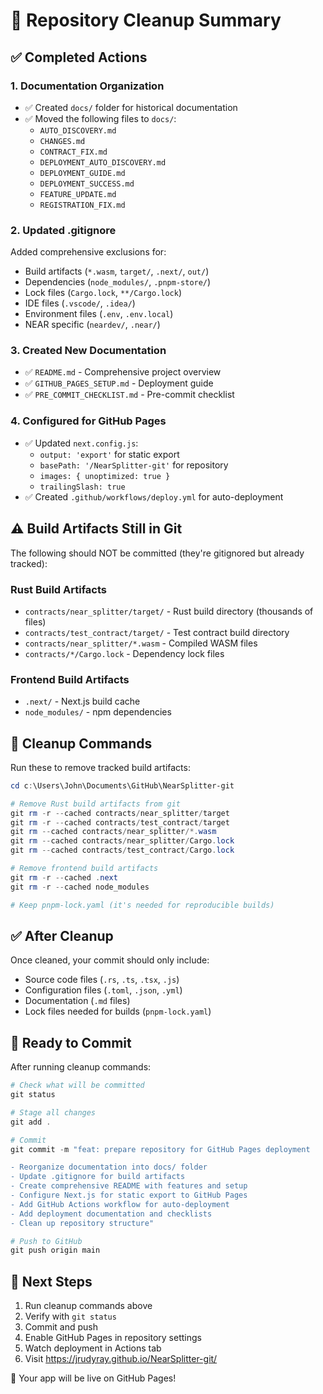 # 🧹 Repository Cleanup Summary

## ✅ Completed Actions

### 1. Documentation Organization
- ✅ Created `docs/` folder for historical documentation
- ✅ Moved the following files to `docs/`:
  - `AUTO_DISCOVERY.md`
  - `CHANGES.md`
  - `CONTRACT_FIX.md`
  - `DEPLOYMENT_AUTO_DISCOVERY.md`
  - `DEPLOYMENT_GUIDE.md`
  - `DEPLOYMENT_SUCCESS.md`
  - `FEATURE_UPDATE.md`
  - `REGISTRATION_FIX.md`

### 2. Updated .gitignore
Added comprehensive exclusions for:
- Build artifacts (`*.wasm`, `target/`, `.next/`, `out/`)
- Dependencies (`node_modules/`, `.pnpm-store/`)
- Lock files (`Cargo.lock`, `**/Cargo.lock`)
- IDE files (`.vscode/`, `.idea/`)
- Environment files (`.env`, `.env.local`)
- NEAR specific (`neardev/`, `.near/`)

### 3. Created New Documentation
- ✅ `README.md` - Comprehensive project overview
- ✅ `GITHUB_PAGES_SETUP.md` - Deployment guide
- ✅ `PRE_COMMIT_CHECKLIST.md` - Pre-commit checklist

### 4. Configured for GitHub Pages
- ✅ Updated `next.config.js`:
  - `output: 'export'` for static export
  - `basePath: '/NearSplitter-git'` for repository
  - `images: { unoptimized: true }`
  - `trailingSlash: true`
- ✅ Created `.github/workflows/deploy.yml` for auto-deployment

## ⚠️ Build Artifacts Still in Git

The following should NOT be committed (they're gitignored but already tracked):

### Rust Build Artifacts
- `contracts/near_splitter/target/` - Rust build directory (thousands of files)
- `contracts/test_contract/target/` - Test contract build directory
- `contracts/near_splitter/*.wasm` - Compiled WASM files
- `contracts/*/Cargo.lock` - Dependency lock files

### Frontend Build Artifacts  
- `.next/` - Next.js build cache
- `node_modules/` - npm dependencies

## 🔧 Cleanup Commands

Run these to remove tracked build artifacts:

```powershell
cd c:\Users\John\Documents\GitHub\NearSplitter-git

# Remove Rust build artifacts from git
git rm -r --cached contracts/near_splitter/target
git rm -r --cached contracts/test_contract/target
git rm --cached contracts/near_splitter/*.wasm
git rm --cached contracts/near_splitter/Cargo.lock
git rm --cached contracts/test_contract/Cargo.lock

# Remove frontend build artifacts
git rm -r --cached .next
git rm -r --cached node_modules

# Keep pnpm-lock.yaml (it's needed for reproducible builds)
```

## ✅ After Cleanup

Once cleaned, your commit should only include:
- Source code files (`.rs`, `.ts`, `.tsx`, `.js`)
- Configuration files (`.toml`, `.json`, `.yml`)
- Documentation (`.md` files)
- Lock files needed for builds (`pnpm-lock.yaml`)

## 🚀 Ready to Commit

After running cleanup commands:

```powershell
# Check what will be committed
git status

# Stage all changes
git add .

# Commit
git commit -m "feat: prepare repository for GitHub Pages deployment

- Reorganize documentation into docs/ folder
- Update .gitignore for build artifacts
- Create comprehensive README with features and setup
- Configure Next.js for static export to GitHub Pages
- Add GitHub Actions workflow for auto-deployment
- Add deployment documentation and checklists
- Clean up repository structure"

# Push to GitHub
git push origin main
```

## 📝 Next Steps

1. Run cleanup commands above
2. Verify with `git status`
3. Commit and push
4. Enable GitHub Pages in repository settings
5. Watch deployment in Actions tab
6. Visit https://jrudyray.github.io/NearSplitter-git/

🎉 Your app will be live on GitHub Pages!
